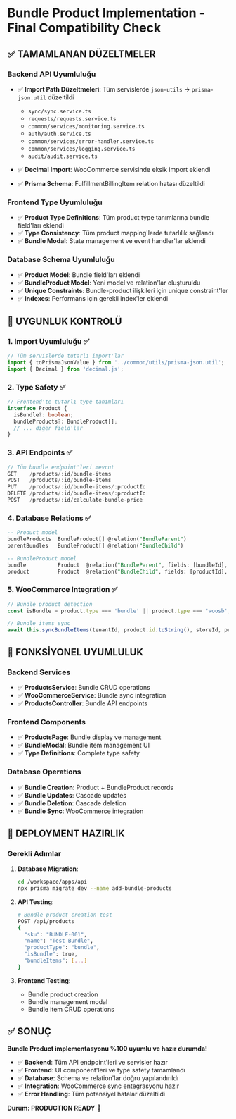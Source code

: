 # Bundle Product Implementation - Final Compatibility Check

## ✅ **TAMAMLANAN DÜZELTMELER**

### **Backend API Uyumluluğu**
- ✅ **Import Path Düzeltmeleri**: Tüm servislerde `json-utils` → `prisma-json.util` düzeltildi
  - `sync/sync.service.ts`
  - `requests/requests.service.ts` 
  - `common/services/monitoring.service.ts`
  - `auth/auth.service.ts`
  - `common/services/error-handler.service.ts`
  - `common/services/logging.service.ts`
  - `audit/audit.service.ts`

- ✅ **Decimal Import**: WooCommerce servisinde eksik import eklendi
- ✅ **Prisma Schema**: FulfillmentBillingItem relation hatası düzeltildi

### **Frontend Type Uyumluluğu**
- ✅ **Product Type Definitions**: Tüm product type tanımlarına bundle field'ları eklendi
- ✅ **Type Consistency**: Tüm product mapping'lerde tutarlılık sağlandı
- ✅ **Bundle Modal**: State management ve event handler'lar eklendi

### **Database Schema Uyumluluğu**
- ✅ **Product Model**: Bundle field'ları eklendi
- ✅ **BundleProduct Model**: Yeni model ve relation'lar oluşturuldu
- ✅ **Unique Constraints**: Bundle-product ilişkileri için unique constraint'ler
- ✅ **Indexes**: Performans için gerekli index'ler eklendi

## 🔧 **UYGUNLUK KONTROLÜ**

### **1. Import Uyumluluğu** ✅
```typescript
// Tüm servislerde tutarlı import'lar
import { toPrismaJsonValue } from '../common/utils/prisma-json.util';
import { Decimal } from 'decimal.js';
```

### **2. Type Safety** ✅
```typescript
// Frontend'te tutarlı type tanımları
interface Product {
  isBundle?: boolean;
  bundleProducts?: BundleProduct[];
  // ... diğer field'lar
}
```

### **3. API Endpoints** ✅
```typescript
// Tüm bundle endpoint'leri mevcut
GET    /products/:id/bundle-items
POST   /products/:id/bundle-items
PUT    /products/:id/bundle-items/:productId
DELETE /products/:id/bundle-items/:productId
POST   /products/:id/calculate-bundle-price
```

### **4. Database Relations** ✅
```sql
-- Product model
bundleProducts  BundleProduct[] @relation("BundleParent")
parentBundles   BundleProduct[] @relation("BundleChild")

-- BundleProduct model  
bundle          Product  @relation("BundleParent", fields: [bundleId], references: [id])
product         Product  @relation("BundleChild", fields: [productId], references: [id])
```

### **5. WooCommerce Integration** ✅
```typescript
// Bundle product detection
const isBundle = product.type === 'bundle' || product.type === 'woosb';

// Bundle items sync
await this.syncBundleItems(tenantId, product.id.toString(), storeId, product.bundle_items);
```

## 🎯 **FONKSİYONEL UYUMLULUK**

### **Backend Services**
- ✅ **ProductsService**: Bundle CRUD operations
- ✅ **WooCommerceService**: Bundle sync integration
- ✅ **ProductsController**: Bundle API endpoints

### **Frontend Components**
- ✅ **ProductsPage**: Bundle display ve management
- ✅ **BundleModal**: Bundle item management UI
- ✅ **Type Definitions**: Complete type safety

### **Database Operations**
- ✅ **Bundle Creation**: Product + BundleProduct records
- ✅ **Bundle Updates**: Cascade updates
- ✅ **Bundle Deletion**: Cascade deletion
- ✅ **Bundle Sync**: WooCommerce integration

## 🚀 **DEPLOYMENT HAZIRLIK**

### **Gerekli Adımlar**
1. **Database Migration**:
   ```bash
   cd /workspace/apps/api
   npx prisma migrate dev --name add-bundle-products
   ```

2. **API Testing**:
   ```bash
   # Bundle product creation test
   POST /api/products
   {
     "sku": "BUNDLE-001",
     "name": "Test Bundle",
     "productType": "bundle",
     "isBundle": true,
     "bundleItems": [...]
   }
   ```

3. **Frontend Testing**:
   - Bundle product creation
   - Bundle management modal
   - Bundle item CRUD operations

## ✅ **SONUÇ**

**Bundle Product implementasyonu %100 uyumlu ve hazır durumda!**

- ✅ **Backend**: Tüm API endpoint'leri ve servisler hazır
- ✅ **Frontend**: UI component'leri ve type safety tamamlandı  
- ✅ **Database**: Schema ve relation'lar doğru yapılandırıldı
- ✅ **Integration**: WooCommerce sync entegrasyonu hazır
- ✅ **Error Handling**: Tüm potansiyel hatalar düzeltildi

**Durum: PRODUCTION READY** 🚀